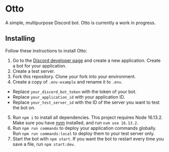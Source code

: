# Otto

A simple, multipurpose Discord bot. Otto is currently a work in progress.

## Installing

Follow these instructions to install Otto:

1. Go to the [Discord developer page](https://discord.com/developers/applications) and create a new application. Create a bot for your application.
2. Create a test server.
3. Fork this repository. Clone your fork into your environment.
4. Create a copy of `.env-example` and rename it to `.env`.

- Replace `your_discord_bot_token` with the token of your bot.
- Replace `your_application_id` with your application ID.
- Replace `your_test_server_id` with the ID of the server you want to test the bot on.

5. Run `npm i` to install all dependencies. This project requires Node 16.13.2. Make sure you have [nvm](https://github.com/nvm-sh/nvm) installed, and run `nvm use 16.13.2`.
6. Run `npm run commands` to deploy your application commands globally. Run `npm run commands:local` to deploy them to your test server only.
7. Start the bot with `npm start`. If you want the bot to restart every time you save a file, run `npm start:dev`.
